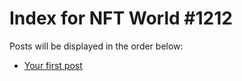 # Index for NFT World #1212
Posts will be displayed in the order below:

- [Your first post](./001-first.md)

